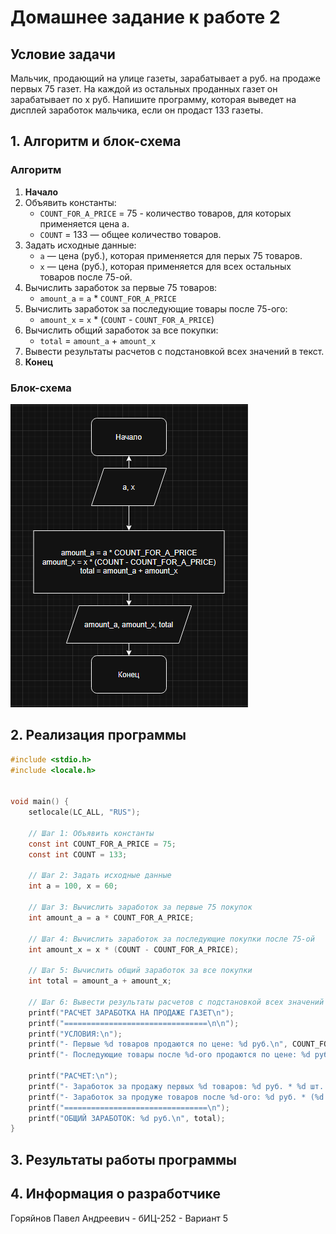 ﻿# Домашнее задание к работе 2

## Условие задачи
Мальчик, продающий на улице газеты, зарабатывает а руб. на продаже первых 75 газет. На каждой из остальных проданных газет он зарабатывает по х руб. Напишите программу, которая выведет на дисплей заработок мальчика, если он продаст 133 газеты.

## 1. Алгоритм и блок-схема

### Алгоритм
1. **Начало**
2. Объявить константы:
   - `COUNT_FOR_A_PRICE` = 75 - количество товаров, для которых применяется цена a.
   - `COUNT` = 133 — общее количество товаров.
3. Задать исходные данные:
   - `a` — цена (руб.), которая применяется для перых 75 товаров.
   - `x` — цена (руб.), которая применяется для всех остальных товаров после 75-ой.
4. Вычислить заработок за первые 75 товаров:
   - `amount_a` = `a` * `COUNT_FOR_A_PRICE`
5. Вычислить заработок за последующие товары после 75-ого:
   - `amount_x` = `x` * (`COUNT` - `COUNT_FOR_A_PRICE`)
6. Вычислить общий заработок за все покупки:
   - `total` = `amount_a` + `amount_x`
8. Вывести результаты расчетов с подстановкой всех значений в текст.
9. **Конец**

### Блок-схема
![Блок-схема алгоритма](Assets/Screenshot_6.png)


## 2. Реализация программы

```C
#include <stdio.h>
#include <locale.h>


void main() {
	setlocale(LC_ALL, "RUS");

	// Шаг 1: Объявить константы
	const int COUNT_FOR_A_PRICE = 75;
	const int COUNT = 133;

	// Шаг 2: Задать исходные данные
	int a = 100, x = 60;

	// Шаг 3: Вычислить заработок за первые 75 покупок
	int amount_a = a * COUNT_FOR_A_PRICE;

	// Шаг 4: Вычислить заработок за последующие покупки после 75-ой
	int amount_x = x * (COUNT - COUNT_FOR_A_PRICE);

	// Шаг 5: Вычислить общий заработок за все покупки
	int total = amount_a + amount_x;

	// Шаг 6: Вывести результаты расчетов с подстановкой всех значений в текст
	printf("РАСЧЕТ ЗАРАБОТКА НА ПРОДАЖЕ ГАЗЕТ\n");
	printf("================================\n\n");
	printf("УСЛОВИЯ:\n");
	printf("- Первые %d товаров продаются по цене: %d руб.\n", COUNT_FOR_A_PRICE, a);
	printf("- Последующие товары после %d-ого продаются по цене: %d руб.\n", COUNT_FOR_A_PRICE, x);

	printf("РАСЧЕТ:\n");
	printf("- Заработок за продажу первых %d товаров: %d руб. * %d шт. = %d руб.\n", COUNT_FOR_A_PRICE, a, COUNT_FOR_A_PRICE, amount_a);
	printf("- Заработок за продуже товаров после %d-ого: %d руб. * (%d шт. - %d шт.) = %d руб.\n", COUNT_FOR_A_PRICE, x, COUNT, COUNT_FOR_A_PRICE, amount_x);
	printf("================================\n");
	printf("ОБЩИЙ ЗАРАБОТОК: %d руб.\n", total);
}
```

## 3. Результаты работы программы

## 4. Информация о разработчике

Горяйнов Павел Андреевич - бИЦ-252 - Вариант 5